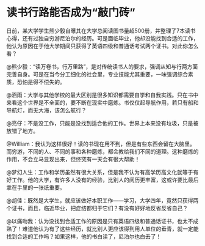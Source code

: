 # 读书行路能否成为“敲门砖”

日前，某大学学生熊少毅自曝其在大学总阅读图书量超500册，并整理了7本读书心得，还有过独自穷游尼泊尔的经历。可是面临毕业，他却没能找到合适的工作，他认为原因在于他大学期间只获得了英语四级和普通话考试两个证书。对此你怎么看？

@熊少毅：“读万卷书，行万里路”，是对传统读书人的要求，强调从知与行两方面完善自身。可是在当今分工细化的社会里，专业技能尤其重要，一味强调综合素质，恐怕是得不偿失的。

@涵雨：大学与其他学校的最大区别是很多知识都需要自学和自我实践。只在书中来看这个世界是不全面的，要不断在现实中磨炼。书仅仅起导航作用，若只有船和导航灯，而无大海，该怎么航行？

@亮仔：不是没工作，只能是没找到适合他的工作。世界上本来没有垃圾，只是被放错了地方。

@William：我认为这样很好！读的书现在用不到，但是有些东西会留在大脑里。而穷游，不同的人、不同的事和各种磨炼，都会教给我们不同的道理。这种磨炼的作用，不会立马显现出来，但终究有一天会有很大帮助！

@梦幻人生：工作和学历虽然有很大关系，但是我不认为有高学历高文化就等于有好工作。他的大学，有许多人没有的经验，比别人的阅历更丰富，这或许要比最后拿在手里的一张纸重要。

@胡佳：既然是大学生，就应该做好本职工作——学习，大学四年，竟然只获得两个证书，而且，临近毕业，把症结都归于它们？有没有好好地反省反省自己？

@以痛吻我：认为没找到合适工作的原因是只有英语四级和普通话证书，也太不成熟了！难道他认为有了这些经历，就比别人更应该得到用人单位的垂青，就一定能找到合适的工作吗？如果这样，他的书白读了，尼泊尔也白去了！